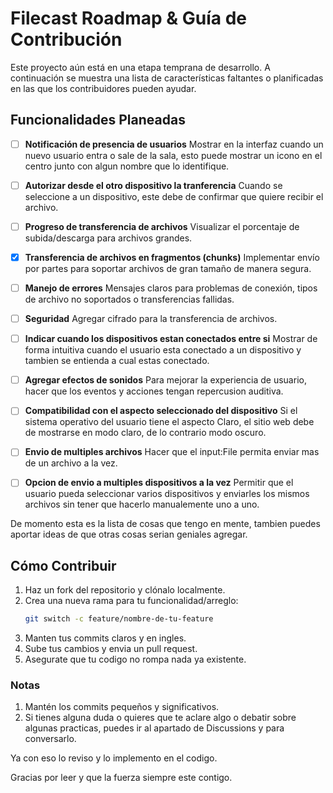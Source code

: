 # Filecast Roadmap & Guía de Contribución

Este proyecto aún está en una etapa temprana de desarrollo. A continuación se muestra una lista de características faltantes o planificadas en las que los contribuidores pueden ayudar.

## Funcionalidades Planeadas

- [ ] **Notificación de presencia de usuarios**
  Mostrar en la interfaz cuando un nuevo usuario entra o sale de la sala, esto puede mostrar un icono en el centro junto con algun nombre que lo identifique.

- [ ] **Autorizar desde el otro dispositivo la tranferencia**
  Cuando se seleccione a un dispositivo, este debe de confirmar que quiere recibir el archivo.

- [ ] **Progreso de transferencia de archivos**
  Visualizar el porcentaje de subida/descarga para archivos grandes.

- [x] **Transferencia de archivos en fragmentos (chunks)**
  Implementar envío por partes para soportar archivos de gran tamaño de manera segura.

- [ ] **Manejo de errores**
  Mensajes claros para problemas de conexión, tipos de archivo no soportados o transferencias fallidas.

- [ ] **Seguridad**
  Agregar cifrado para la transferencia de archivos.

- [ ] **Indicar cuando los dispositivos estan conectados entre si**
  Mostrar de forma intuitiva cuando el usuario esta conectado a un dispositivo y tambien se entienda a cual estas conectado.

- [ ] **Agregar efectos de sonidos**
  Para mejorar la experiencia de usuario, hacer que los eventos y acciones tengan repercusion auditiva.

- [ ] **Compatibilidad con el aspecto seleccionado del dispositivo**
  Si el sistema operativo del usuario tiene el aspecto Claro, el sitio web debe de mostrarse en modo claro, de lo contrario modo oscuro.

- [ ] **Envio de multiples archivos**
  Hacer que el input:File permita enviar mas de un archivo a la vez.

- [ ] **Opcion de envio a multiples dispositivos a la vez**
  Permitir que el usuario pueda seleccionar varios dispositivos y enviarles los mismos archivos sin tener que hacerlo manualemente uno a uno.
  
De momento esta es la lista de cosas que tengo en mente, tambien puedes aportar ideas de que otras cosas serian geniales agregar.

## Cómo Contribuir

1. Haz un fork del repositorio y clónalo localmente.  
2. Crea una nueva rama para tu funcionalidad/arreglo:  
   ```bash
   git switch -c feature/nombre-de-tu-feature
   ```
3. Manten tus commits claros y en ingles.
4. Sube tus cambios y envia un pull request.
5. Asegurate que tu codigo no rompa nada ya existente.

### Notas

1. Mantén los commits pequeños y significativos.
2. Si tienes alguna duda o quieres que te aclare algo o debatir sobre algunas practicas, puedes ir al apartado de Discussions y para conversarlo.

Ya con eso lo reviso y lo implemento en el codigo.

Gracias por leer y que la fuerza siempre este contigo.